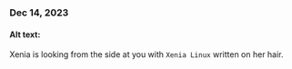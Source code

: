 ### Dec 14, 2023

#### Alt text:

Xenia is looking from the side at you with `Xenia Linux` written on her hair.
